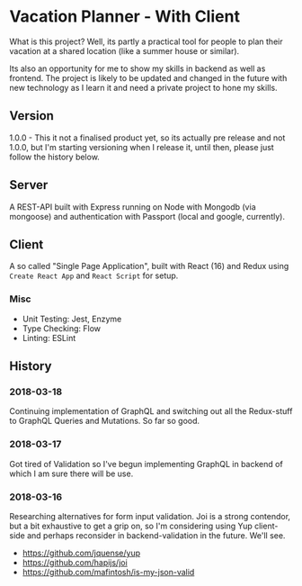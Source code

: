 # Vacation Planner - With Client

What is this project? Well, its partly a practical tool for people to plan their vacation at a shared location (like a summer house or similar). 

Its also an opportunity for me to show my skills in backend as well as frontend. The project is likely to be updated and changed in the future with new technology as I learn it and need a private project to hone my skills.


## Version

1.0.0 - This it not a finalised product yet, so its actually pre release and not 1.0.0, but I'm starting versioning when I release it, until then, please just follow the history below.


## Server

A REST-API built with Express running on Node with Mongodb (via mongoose) and authentication with Passport (local and google, currently).


## Client

A so called "Single Page Application", built with React (16) and Redux using `Create React App` and `React Script` for setup.

### Misc
- Unit Testing: Jest, Enzyme
- Type Checking: Flow
- Linting: ESLint


## History

### 2018-03-18

Continuing implementation of GraphQL and switching out all the Redux-stuff to GraphQL Queries and Mutations. So far so good.

### 2018-03-17

Got tired of Validation so I've begun implementing GraphQL in backend of which I am sure there will be use.

### 2018-03-16

Researching alternatives for form input validation. Joi is a strong contendor, but a bit exhaustive to get a grip on, so I'm considering using Yup client-side and perhaps reconsider in backend-validation in the future. We'll see. 

- https://github.com/jquense/yup
- https://github.com/hapijs/joi
- https://github.com/mafintosh/is-my-json-valid
